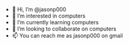 - 👋 Hi, I’m @jasonp000
- 👀 I’m interested in computers
- 🌱 I’m currently learning computers
- 💞️ I’m looking to collaborate on computers
- 📫 You can reach me as jasonp000 on gmail

<!---
jasonp000/jasonp000 is a ✨ special ✨ repository because its `README.md` (this file) appears on your GitHub profile.
You can click the Preview link to take a look at your changes.
--->
